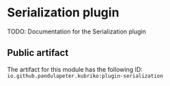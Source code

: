 # Serialization plugin
TODO: Documentation for the Serialization plugin

## Public artifact
The artifact for this module has the following ID:
`io.github.pandulapeter.kubriko:plugin-serialization`